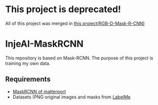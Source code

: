 # This project is deprecated!
All of this project was merged in [this project(RGB-D-Mask-R-CNN)](https://github.com/PastelDew/RGB-D-Mask-R-CNN)

# InjeAI-MaskRCNN
This repository is based on Mask-RCNN. The purpose of this project is training my own data.

## Requirements
- [MaskRCNN of matterport](https://github.com/matterport/Mask_RCNN.git)
- Datasets (PNG original images and masks from [LabelMe](http://labelme.csail.mit.edu/Release3.0/)
